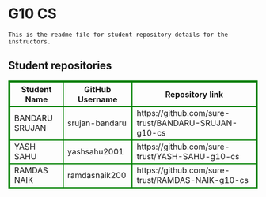 # G10 CS
    This is the readme file for student repository details for the instructors.
## Student repositories 
<table style="border : 2px solid green; width:100%;">
<tr >
<th style="border : 2px solid green;">Student Name</th>
<th style="border : 2px solid green;">GitHub Username</th>
<th style="border : 2px solid green;">Repository link</th>
</tr>
<tr style="border : 2px solid green;">
<td style="border : 2px solid green;">BANDARU SRUJAN</td> 

<td style="border : 2px solid green;">srujan-bandaru</td> 

<td style="border : 2px solid green;">https://github.com/sure-trust/BANDARU-SRUJAN-g10-cs</td> 
</tr>

<tr style="border : 2px solid green;">
<td style="border : 2px solid green;">YASH SAHU</td> 

<td style="border : 2px solid green;">yashsahu2001</td> 

<td style="border : 2px solid green;">https://github.com/sure-trust/YASH-SAHU-g10-cs</td> 
</tr>

<tr style="border : 2px solid green;">
<td style="border : 2px solid green;">RAMDAS NAIK</td> 

<td style="border : 2px solid green;">ramdasnaik200</td> 

<td style="border : 2px solid green;">https://github.com/sure-trust/RAMDAS-NAIK-g10-cs</td> 
</tr>
